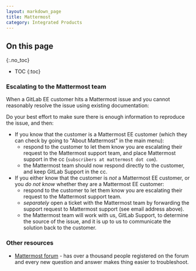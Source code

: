 ```yaml
---
layout: markdown_page
title: Mattermost
category: Integrated Products
---
```


## On this page
{:.no_toc}

- TOC
{:toc}

### Escalating to the Mattermost team

When a GitLab EE customer hits a Mattermost issue and you cannot reasonably resolve the issue using existing documentation:

Do your best effort to make sure there is enough information to reproduce the issue, and then:

- If you know that the customer is a Mattermost EE customer (which they can check by going to "About Mattermost" in the main menu):
   - respond to the customer to let them know you are escalating their request to the Mattermost support team, and place Mattermost support in the cc (`subscribers at mattermost dot com`).
   - the Mattermost team should now respond directly to the customer, and keep GitLab Support in the cc.
- If you either know that the customer is _not_ a Mattermost EE customer, or you _do not know_ whether they are a Mattermost EE customer:
   - respond to the customer to let them know you are escalating their request to the Mattermost support team.
   - _separately_ open a ticket with the Mattermost team by forwarding the support request to Mattermost support (see email address above).
   - the Mattermost team will work with us, GitLab Support, to determine the source of the issue, and it is up to us to communicate the solution back to the customer.

### Other resources

- [Mattermost forum](http://forum.mattermost.org/c/general/gitlab) - has over a thousand people registered on the forum and every new question and answer makes thing easier to troubleshoot.
